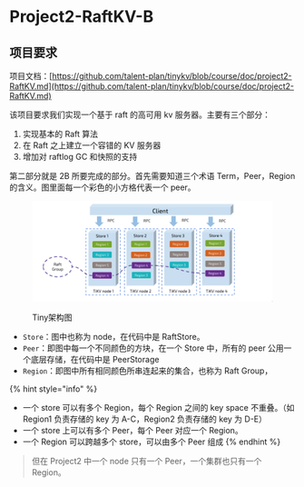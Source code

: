 # Project2-RaftKV-B

## 项目要求

项目文档：[https://github.com/talent-plan/tinykv/blob/course/doc/project2-RaftKV.md](https://github.com/talent-plan/tinykv/blob/course/doc/project2-RaftKV.md)

该项目要求我们实现一个基于 raft 的高可用 kv 服务器。主要有三个部分：

1. 实现基本的 Raft 算法
2. 在 Raft 之上建立一个容错的 KV 服务器
3. 增加对 raftlog GC 和快照的支持

第二部分就是 2B 所要完成的部分。首先需要知道三个术语 Term，Peer，Region 的含义。图里面每一个彩色的小方格代表一个 peer。

<figure><img src="../../.gitbook/assets/image.png" alt=""><figcaption><p>Tiny架构图</p></figcaption></figure>

* `Store`：图中也称为 node，在代码中是 RaftStore。
* `Peer`：即图中每一个不同颜色的方块，在一个 Store 中，所有的 peer 公用一个底层存储，在代码中是 PeerStorage
* `Region`：即图中所有相同颜色所串连起来的集合，也称为 Raft Group，

{% hint style="info" %}
* 一个 store 可以有多个 Region，每个 Region 之间的 key space 不重叠。（如 Region1 负责存储的 key 为 A-C，Region2 负责存储的 key 为 D-E）
* 一个 store 上可以有多个 Peer，每个 Peer 对应一个 Region。
* 一个 Region 可以跨越多个 store，可以由多个 Peer 组成
{% endhint %}

> 但在 Project2 中一个 node 只有一个 Peer，一个集群也只有一个 Region。


